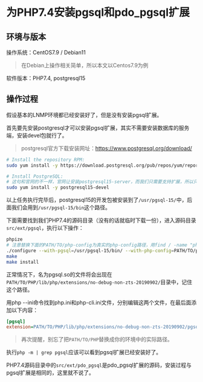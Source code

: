 # 为PHP7.4安装pgsql和pdo_pgsql扩展

## 环境与版本

操作系统：CentOS7.9 / Debian11

> 在Debian上操作相关简单，所以本文以Centos7.9为例

软件版本：PHP7.4, postgresql15

## 操作过程

假设基本的LNMP环境都已经安装好了，但是没有安装pgsql扩展。

首先要先安装postgresql才可以安装pgsql扩展，其实不需要安装数据库的服务端，安装devel包就行了。

> postgresql官方下载安装网址：<https://www.postgresql.org/download/>

```sh
# Install the repository RPM:
sudo yum install -y https://download.postgresql.org/pub/repos/yum/reporpms/EL-7-x86_64/pgdg-redhat-repo-latest.noarch.rpm

# Install PostgreSQL:
# 这句和官网的不一样，官网让安装postgresql15-server，而我们只需要支持扩展，所以只安装postgresql15-devel
sudo yum install -y postgresql15-devel
```

以上任务执行完毕后，postgresql15的开发包被安装到了`/usr/pgsql-15/`中，后面我们会用到`/usr/pgsql-15/bin`这个路径。

下面需要找到我们PHP7.4的源码目录（没有的话就临时下载一份），进入源码目录`src/ext/pgsql`，执行以下操作：

```sh
phpize
# 注意替换下面的PATH/TO/php-config为真实的php-config路径，用find / -name "php-config"可以找到
./configure --with-pgsql=/usr/pgsql-15/bin/ --with-php-config=PATH/TO/php-config
make
make install
```

正常情况下，名为pgsql.so的文件将会出现在`PATH/TO/PHP/lib/php/extensions/no-debug-non-zts-20190902/`目录中，记住这个路径。

用php --ini命令找到php.ini和php-cli.ini文件，分别编辑这两个文件，在最后面添加以下内容：

```ini
[pgsql]
extension=PATH/TO/PHP/lib/php/extensions/no-debug-non-zts-20190902/pgsql.so
```

> 再次提醒，别忘了把`PATH/TO/PHP`替换成你的环境中的实际路径。

执行`php -m | grep pgsql`应该可以看到pgsql扩展已经安装好了。

PHP7.4源码目录中的`src/ext/pdo_pgsql`是pdo_pgsql扩展的源码，安装过程与pgsql扩展是相同的，这里就不说了。
